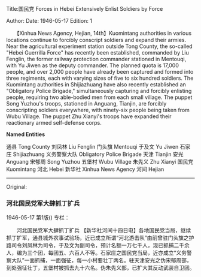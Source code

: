 Title:国民党 Forces in Hebei Extensively Enlist Soldiers by Force

Author:
Date: 1946-05-17
Edition: 1

　　【Xinhua News Agency, Hejian, 14th】Kuomintang authorities in various locations continue to forcibly conscript soldiers and expand their armies. Near the agricultural experiment station outside Tong County, the so-called "Hebei Guerrilla Force" has recently been established, commanded by Liu Fenglin, the former railway protection commander stationed in Mentouqi, with Yu Jiwen as the deputy commander. The planned quota is 17,000 people, and over 2,000 people have already been captured and formed into three regiments, each with varying sizes of five to six hundred soldiers. The Kuomintang authorities in Shijiazhuang have also recently established an "Obligatory Police Brigade," simultaneously capturing and forcibly enlisting people, requiring two able-bodied men from each small village. The puppet Song Yuzhou's troops, stationed in Anguang, Tianjin, are forcibly conscripting soldiers everywhere, with ninety-six people being taken from Wubu Village. The puppet Zhu Xianyi's troops have expanded their reactionary armed self-defense corps.



**Named Entities**


通县 Tong County
刘凤林  Liu Fenglin
门头旗  Mentouqi
于及文  Yu Jiwen
石家庄  Shijiazhuang
义务警察大队  Obligatory Police Brigade
天津  Tianjin
安光  Anguang
宋郁周  Song Yuzhou
五堡村  Wubu Village
朱先义  Zhu Xianyi
国民党 Kuomintang
河北 Hebei
新华社  Xinhua News Agency
河间 Hejian



<hr /> 

Original: 


### 河北国民党军大肆抓丁扩兵

1946-05-17
第1版()
专栏：

　　河北国民党军大肆抓丁扩兵
    【新华社河间十四日电】各地国民党当局，继续抓丁扩军，通县城外农事试验场，近已成立所谓“河北游击队”由前曾驻门头旗之护路司令刘凤林为司令，于及文为副司令，预计名额一万七千人，现已抓捕二千余人，编为三个团，每团五、六百人不等。石家庄之国民党当局，近亦成立“义务警察大队”一面抓捕，一面强征，每一小村要壮丁两名。驻天津安光之伪宋郁周部，到处强征壮丁，五堡村被抓去九十六名。伪朱先义部，已扩大其反动武装自卫团。
